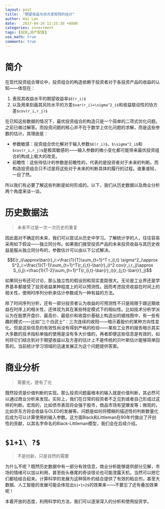 ```yaml
---
layout: post
title:  "期望收益与协方差矩阵的估计"
author: Hai Lan
date:   2017-04-26 11:25:38 +0800
categories: investment
tags: [投资,资产配置]
use_math: true
comments: true
---
```




# 简介
在现代投资组合理论中，投资组合的构造依赖于投资者对于各投资产品的收益的认知——体现在：
1. 表现其收益水平的期望收益率`$E(r_i)$`
2. 以及用来刻画其风险水平的方差`$var(r_i)=\sigma^2_i$`和收益联动性的协方差`$cov(r_i,r_j)$`

在已知这些数据的情况下，最优投资组合的构造只是一个简单的二项式优化问题。之前已做过解答。而投资问题的核心并不在于数学上优化问题的求解，而是这些参数的估计。其理由是：
- 参数敏感：投资组合优化解对于输入参数`$E(r_i)$`、`$\sigma^2_i$`和`$cov(r_i,r_j)$`是极其敏感的——输入参数的微小变化都可能带来最优投资组合的构成上极大的改变。
- 前瞻性：这些待估计的参数是前瞻性的，代表的是投资者对于未来的判断。而构造投资组合只不过是将这些对于未来的判断具体的履行的过程。谁重谁轻，一目了然。

所以我们有必要了解这些判断是如何形成的。以下，我们从历史数据以及商业分析两个角度来谈一谈。

# 历史数据法
> 未来不过是一次一次历史的重复

因此面对不确定的未来，我们可以尝试从历史中学习。了解统计学的人，往往容易采用如下假设——独立同分布。如果我们接受投资产品的未来投资收益与其历史收益是服从独立同分布的，参数估计可以由以下公式解决。
```math
E(r_i)\approx\bar{r}_i:=\frac{1}{T}\sum_{t=1}^T r_{i,t}

\sigma^2_i\approx S^2_i:=\frac{1}{T-1}\sum_{t=1}^T(r_{i,t}-\bar{r}_i)^2

cov(r_i,r_j)\approx S_{i,j}:=\frac{1}{T-2}\sum_{t=1}^T(r_{i,t}-\bar{r}_i)(r_{j,t}-\bar{r}_j)
```
如果同分布还可讨论，那么独立性的假设则和现实差距很大。无论是工业界还是学界基本都接受了投资收益某种程度上的可以预测性。因而考虑投资收益在时间上的相关性，使用时序列分析来估计参数成为一种有益的方法。

除了时间序列分析，还有一部分投资者认为收益的可预测性不只是局限于跟近期收益在时序上的相关性，还体现为其在某些特定模式下的相似性。比如技术分析学派认为在股票开盘价、最高价、最低价和收盘价基础上构造出的蜡烛图中，有一些有趣的模式——比如“三个白武士”：三次连续的收阳——暗示着股价的某种方向性变化。但是这些信息的有效性尚没有得到严格的检验——某些工业界的报告暗示其实大多数的技术指标单独的使用是没有多大价值的，再者即便这些信息是有效的，如何将它们结合到对于期望收益以及方差的估计上不是传统的贝叶斯估计能够简单回答的。当前统计学习领域的迅速发展正为这个问题提供答案。

# 商业分析
>需要光，便有了光

既然投资是价值判断的实现。那么投资问题最根本的输入就是价值判断，其必然可以通过商业分析来发现。实际上，我们在日常的投资者不乏见到或者自己形成过这样的判断。宏观的，比如债市表现将会强于股市，商品市场有望爆发等；微观的，比如京东方将会收益与OLED的发展等。问题是如何将模糊的描述性的判断数量化后成为可以计算使用的输入参数。这方面Black和Littleman在90年代做出了开创性的贡献，以其名字命名的Black-Littleman模型，我们会在后续介绍。

# `$1+1\ ?$`
>不是创新，只是自然的需要

为什么不呢？既然历史数据中有一部分有效信息，商业分析能够提供部分见解，市场的情绪可以加以利用，甚至街头巷尾的奇谈怪论也可能泄露天机，当然可以把它们都给结合起来。计算科学的发展为这种简朴的结合提供了有效的粘合剂，甚至大数据、人工智能的发展可能会体现出`$1+1>2$`的效果来——不要忘了还有叠加效果呢！

本着开放的态度，利用科学的方法，我们可以逐渐深入的分析和使用投资学。
